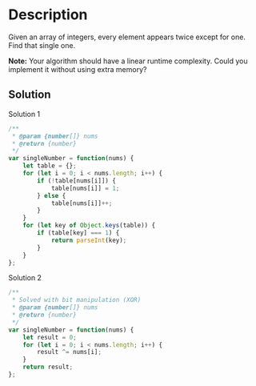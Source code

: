 # Description

Given an array of integers, every element appears twice except for one. Find that single one.

**Note:**
Your algorithm should have a linear runtime complexity. Could you implement it without using extra memory?

## Solution
Solution 1
```javascript
/**
 * @param {number[]} nums
 * @return {number}
 */
var singleNumber = function(nums) {
    let table = {};
    for (let i = 0; i < nums.length; i++) {
        if (!table[nums[i]]) {
            table[nums[i]] = 1;
        } else {
            table[nums[i]]++;
        }
    }
    for (let key of Object.keys(table)) {
        if (table[key] === 1) {
            return parseInt(key);
        }
    }
};
```
Solution 2
```javascript
/**
 * Solved with bit manipulation (XOR)
 * @param {number[]} nums
 * @return {number}
 */
var singleNumber = function(nums) {
    let result = 0;
    for (let i = 0; i < nums.length; i++) {
        result ^= nums[i];
    }
    return result;
};
```
